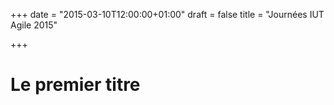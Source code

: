 +++
date = "2015-03-10T12:00:00+01:00"
draft = false
title = "Journées IUT Agile 2015"

+++

# Le premier titre

